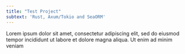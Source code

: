 ```yaml
---
title: "Test Project"
subtext: 'Rust, Axum/Tokio and SeaORM'
---
```


Lorem ipsum dolor sit amet, consectetur adipiscing elit, sed do eiusmod tempor incididunt ut labore et dolore magna aliqua. Ut enim ad minim veniam

